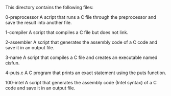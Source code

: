 This directory contains the following files:

0-preprocessor
A script that runs a C file through the preprocessor and save the result into another file.

1-compiler 
A script that compiles a C file but does not link.

2-assembler
A script that generates the assembly code of a C code and save it in an output file.

3-name
A script that compiles a C file and creates an executable named cisfun.

4-puts.c
A C program that prints an exact statement using the puts function.



100-intel
A script that generates the assembly code (Intel syntax) of a C code and save it in an output file.

